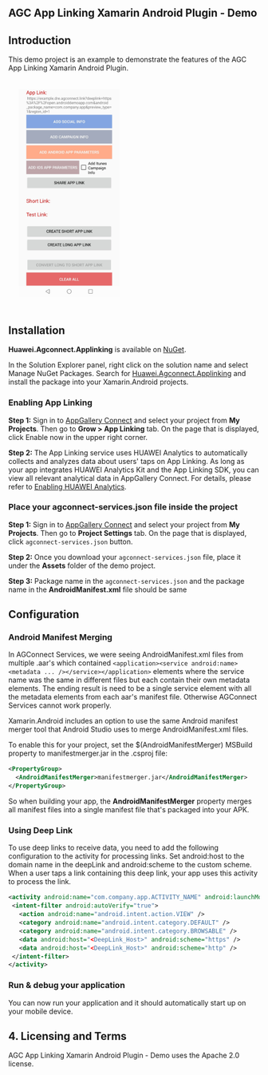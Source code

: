 ## AGC App Linking Xamarin Android Plugin - Demo

##  Introduction

This demo project is an example to demonstrate the features of the AGC App Linking Xamarin Android Plugin.

<img src="../.docs/mainPageAndroid.jpg" width = 40% height = 40% style="margin:1.5em">

## Installation

**Huawei.Agconnect.Applinking** is available on [NuGet](https://www.nuget.org/packages/Huawei.Agconnect.Applinking). 

In the Solution Explorer panel, right click on the solution name and select Manage NuGet Packages. Search for [Huawei.Agconnect.Applinking](https://www.nuget.org/packages/Huawei.Agconnect.Applinking) and install the package into your Xamarin.Android projects.

### Enabling App Linking 

**Step 1:** Sign in to [AppGallery Connect](https://developer.huawei.com/consumer/en/service/josp/agc/index.html) and select your project from **My Projects**.  Then go to **Grow > App Linking** tab. On the page that is displayed, click Enable now in the upper right corner.

**Step 2:** The App Linking service uses HUAWEI Analytics to automatically collects and analyzes data about users' taps on App Linking. As long as your app integrates HUAWEI Analytics Kit and the App Linking SDK, you can view all relevant analytical data in AppGallery Connect. For details, please refer to [Enabling HUAWEI Analytics](#https://developer.huawei.com/consumer/en/doc/development/HMSCore-Guides/service-enabling-0000001050745155). 

### Place your agconnect-services.json file inside the project

**Step 1:** Sign in to [AppGallery Connect](https://developer.huawei.com/consumer/en/service/josp/agc/index.html) and select your project from **My Projects**. 
Then go to **Project Settings** tab. On the page that is displayed, click `agconnect-services.json` button.

**Step 2:** Once you download your `agconnect-services.json` file, place it under the **Assets** folder of the demo project.

**Step 3:** Package name in the `agconnect-services.json` and the package name in the **AndroidManifest.xml** file should be same


## Configuration

### Android Manifest Merging

In AGConnect Services, we were seeing AndroidManifest.xml files from multiple .aar's which contained ```<application><service android:name><metadata ... /></service></application>``` elements where the service name was the same in different files but each contain their own metadata elements. The ending result is need to be a single service element with all the metadata elements from each aar's manifest file. Otherwise AGConnect Services cannot work properly.

Xamarin.Android includes an option to use the same Android manifest merger tool that Android Studio uses to merge AndroidManifest.xml files. 

To enable this for your project, set the $(AndroidManifestMerger) MSBuild property to manifestmerger.jar in the .csproj file:

```xml
<PropertyGroup>
  <AndroidManifestMerger>manifestmerger.jar</AndroidManifestMerger>
</PropertyGroup>
```

So when building your app, the  **AndroidManifestMerger** property  merges all manifest files into a single manifest file that's packaged into your APK.

### Using Deep Link

To use deep links to receive data, you need to add the following configuration to the activity for processing links. Set android:host to the domain name in the deepLink and android:scheme to the custom scheme. When a user taps a link containing this deep link, your app uses this activity to process the link.

```xml
<activity android:name="com.company.app.ACTIVITY_NAME" android:launchMode="singleTask">
 <intent-filter android:autoVerify="true">
   <action android:name="android.intent.action.VIEW" />
   <category android:name="android.intent.category.DEFAULT" />
   <category android:name="android.intent.category.BROWSABLE" />
   <data android:host="<DeepLink_Host>" android:scheme="https" />
   <data android:host="<DeepLink_Host>" android:scheme="http" />
 </intent-filter>
</activity>
```

### Run & debug your application
You can now run your application and it should automatically start up on your mobile device.

## 4. Licensing and Terms
AGC App Linking Xamarin Android Plugin - Demo uses the Apache 2.0 license.